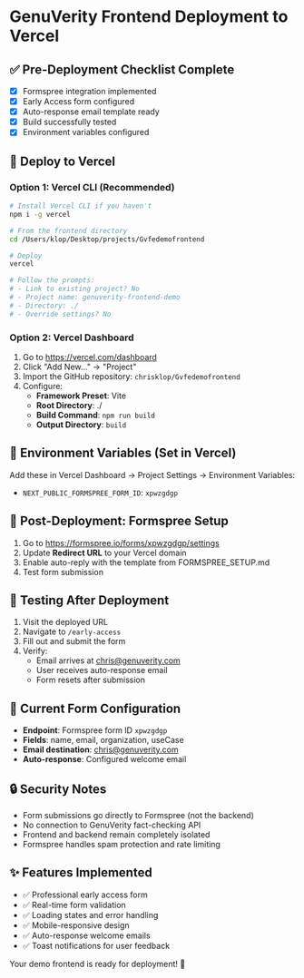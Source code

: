 # GenuVerity Frontend Deployment to Vercel

## ✅ Pre-Deployment Checklist Complete
- [x] Formspree integration implemented
- [x] Early Access form configured  
- [x] Auto-response email template ready
- [x] Build successfully tested
- [x] Environment variables configured

## 🚀 Deploy to Vercel

### Option 1: Vercel CLI (Recommended)
```bash
# Install Vercel CLI if you haven't
npm i -g vercel

# From the frontend directory
cd /Users/klop/Desktop/projects/Gvfedemofrontend

# Deploy
vercel

# Follow the prompts:
# - Link to existing project? No
# - Project name: genuverity-frontend-demo
# - Directory: ./
# - Override settings? No
```

### Option 2: Vercel Dashboard
1. Go to https://vercel.com/dashboard
2. Click "Add New..." → "Project"
3. Import the GitHub repository: `chrisklop/Gvfedemofrontend`
4. Configure:
   - **Framework Preset**: Vite
   - **Root Directory**: ./
   - **Build Command**: `npm run build`
   - **Output Directory**: `build`

## 🔧 Environment Variables (Set in Vercel)
Add these in Vercel Dashboard → Project Settings → Environment Variables:
- `NEXT_PUBLIC_FORMSPREE_FORM_ID`: `xpwzgdgp`

## 📧 Post-Deployment: Formspree Setup
1. Go to https://formspree.io/forms/xpwzgdgp/settings
2. Update **Redirect URL** to your Vercel domain
3. Enable auto-reply with the template from FORMSPREE_SETUP.md
4. Test form submission

## 🧪 Testing After Deployment
1. Visit the deployed URL
2. Navigate to `/early-access`
3. Fill out and submit the form
4. Verify:
   - Email arrives at chris@genuverity.com
   - User receives auto-response email
   - Form resets after submission

## 📝 Current Form Configuration
- **Endpoint**: Formspree form ID `xpwzgdgp`
- **Fields**: name, email, organization, useCase
- **Email destination**: chris@genuverity.com
- **Auto-response**: Configured welcome email

## 🔒 Security Notes
- Form submissions go directly to Formspree (not the backend)
- No connection to GenuVerity fact-checking API
- Frontend and backend remain completely isolated
- Formspree handles spam protection and rate limiting

## ✨ Features Implemented
- ✅ Professional early access form
- ✅ Real-time form validation
- ✅ Loading states and error handling
- ✅ Mobile-responsive design
- ✅ Auto-response welcome emails
- ✅ Toast notifications for user feedback

Your demo frontend is ready for deployment! 🎉